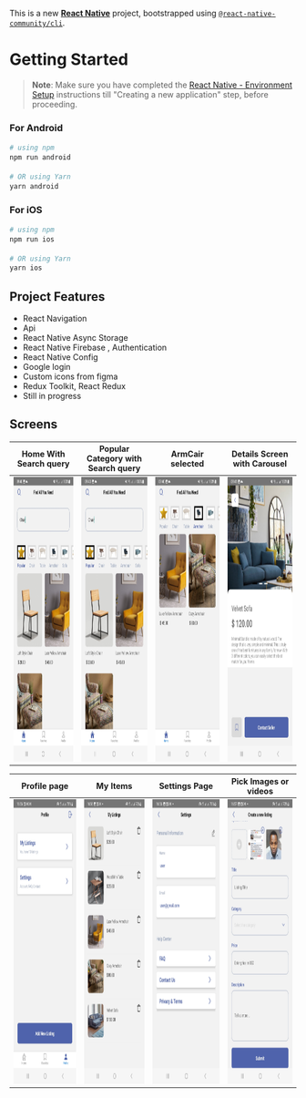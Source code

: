 This is a new [**React Native**](https://reactnative.dev) project, bootstrapped using [`@react-native-community/cli`](https://github.com/react-native-community/cli).

# Getting Started

> **Note**: Make sure you have completed the [React Native - Environment Setup](https://reactnative.dev/docs/environment-setup) instructions till "Creating a new application" step, before proceeding.

### For Android

```bash
# using npm
npm run android

# OR using Yarn
yarn android
```

### For iOS

```bash
# using npm
npm run ios

# OR using Yarn
yarn ios
```

## Project Features

- React Navigation
- Api
- React Native Async Storage
- React Native Firebase , Authentication
- React Native Config
- Google login
- Custom icons from figma
- Redux Toolkit, React Redux
- Still in progress

## Screens

| Home With Search query                                                                            | Popular Category with Search query                                                                | ArmCair selected                                                                                  | Details Screen with Carousel                                                                      |
| ------------------------------------------------------------------------------------------------- | ------------------------------------------------------------------------------------------------- | ------------------------------------------------------------------------------------------------- | ------------------------------------------------------------------------------------------------- |
| <img src="src/screenshots/Screenshot_20240322_094029_localListing.jpg" width="250" height="500"/> | <img src="src/screenshots/Screenshot_20240322_094029_localListing.jpg" width="250" height="500"/> | <img src="src/screenshots/Screenshot_20240322_094047_localListing.jpg" width="250" height="500"/> | <img src="src/screenshots/Screenshot_20240322_094144_localListing.jpg" width="250" height="500"/> |

| Profile page                                                                                      | My Items                                                                                          | Settings Page                                                                                     | Pick Images or videos                                                                             |
| ------------------------------------------------------------------------------------------------- | ------------------------------------------------------------------------------------------------- | ------------------------------------------------------------------------------------------------- | ------------------------------------------------------------------------------------------------- |
| <img src="src/screenshots/Screenshot_20240323_165629_localListing.jpg" width="250" height="500"/> | <img src="src/screenshots/Screenshot_20240323_165639_localListing.jpg" width="250" height="500"/> | <img src="src/screenshots/Screenshot_20240323_165654_localListing.jpg" width="250" height="500"/> | <img src="src/screenshots/Screenshot_20240323_165756_localListing.jpg" width="250" height="500"/> |
